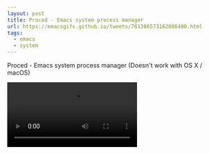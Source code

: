 ```yaml
---
layout: post
title: Proced - Emacs system process manager
url: https://emacsgifs.github.io/tweets/761386573162086400.html
tags:
  - emacs
  - system
---
```


Proced - Emacs system process manager (Doesn't work with OS X / macOS)

<video controls autoplay>
  <source src="/public/videos/761386573162086400.mp4" type="video/mp4">
    Sorry your browser does not support the video tag, maybe time to upgrade?
</video>
